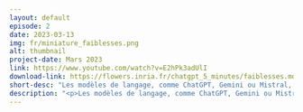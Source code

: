 ```yaml
---
layout: default
episode: 2
date: 2023-03-13
img: fr/miniature_faiblesses.png
alt: thumbnail
project-date: Mars 2023
link: https://www.youtube.com/watch?v=E2hPk3adUlI
download-link: https://flowers.inria.fr/chatgpt_5_minutes/faiblesses.mov
short-desc: "Les modèles de langage, comme ChatGPT, Gemini ou Mistral, ont montré des capacités impressionnantes. Cependant, ils ont aussi de nombreuses limites et faiblesses !"
description: "<p>Les modèles de langage, comme ChatGPT, Gemini ou Mistral, ont montré des capacités impressionnantes pour des tâches très variées. Cependant, ils ont aussi de nombreuses limites et faiblesses ! Dans cette vidéo, nous expliquons les principales:</p><ul><li>les modèles de langage sont entraînés à partir de données dont la qualité et l'origine peuvent être très variables. Le choix de ces données n'est souvent pas précisément contrôlé.</li><li>ces données, et donc les modèles de langage, peuvent contenir des \"biais\", c’est-à-dire une manière de penser automatique, qui ne repose pas sur un raisonnement ou sur des faits. Ces biais peuvent être injustes et renforcer des stéréotypes. Ces biais, s’ils ne sont pas contrôlés, seront alors répercutés dans les productions et les usages que l’on fait de ces modèles.</li><li>...</li></ul>"
---
```

